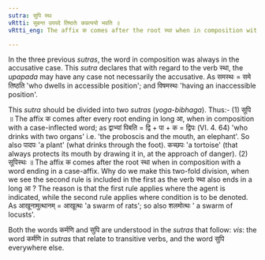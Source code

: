 ```yaml
---
sutra: सुपि स्थः
vRtti: सुबन्त उपपदे तिष्ठतेः कप्रत्ययो भवति ॥
vRtti_eng: The affix क comes after the root स्था when in composition with a word ending in a case-affix, as an _upapada_.

---
```

In the three previous _sutras_, the word in composition was always in the accusative case. This _sutra_ declares that with regard to the verb स्था, the _upapada_ may have any case not necessarily the accusative. As समस्थः = समे तिष्ठति 'who dwells in accessible position'; and विषमस्थः 'having an inaccessible position'.

This _sutra_ should be divided into two _sutras_ (_yoga_-_bibhaga_). Thus:- (1) सूपि ॥ The affix क comes after every root ending in long आ, when in composition with a case-inflected word; as द्वाभ्यां पिबति = द्वि + पा + क = द्विपः (VI. 4. 64) 'who drinks with two organs' i.e. 'the proboscis and the mouth, an elephant'. So also पादपः 'a plant' (what drinks through the foot). कच्छपः 'a tortoise' (that always protects its mouth by drawing it in, at the approach of danger). (2) सूपिस्थः ॥ The affix क comes after the root स्था when in composition with a word ending in a case-affix. Why do we make this two-fold division, when we see the second rule is included in the first as the verb स्था also ends in a long आ ? The reason is that the first rule applies where the agent is indicated, while the second rule applies where condition is to be denoted. As आखूनामुत्थानम् = आखूत्थः 'a swarm of rats'; so also शलमोत्थः ' a swarm of locusts'.

Both the words कर्मणि and सुपि are understood in the _sutras_ that follow: _vis_: the word कर्मणि in _sutras_ that relate to transitive verbs, and the word सुपि everywhere else.